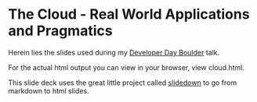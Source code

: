 # The Cloud - Real World Applications and Pragmatics

Herein lies the slides used during my [Developer Day Boulder](http://developer-day.com/events/2009-boulder.html) talk.  

For the actual html output you can view in your browser, view cloud.html.

This slide deck uses the great little project called [slidedown](http://github.com/nakajima/slidedown) to go from markdown to html slides.
